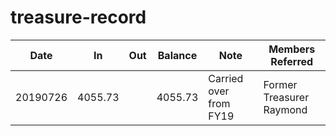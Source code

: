 # treasure-record

| Date     | In      | Out  | Balance | Note                   | Members Referred         |
| -------- | ------- | ---- | ------- | ---------------------- | ------------------------ |
| 20190726 | 4055.73 |      | 4055.73 | Carried over from FY19 | Former Treasurer Raymond |

